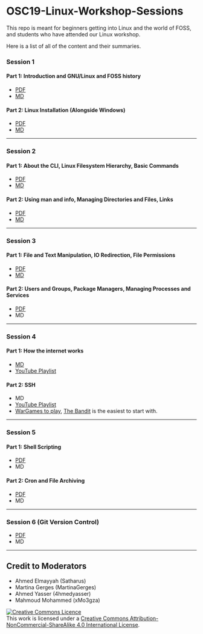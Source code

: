 # OSC19-Linux-Workshop-Sessions

This repo is meant for beginners getting into Linux and the world of FOSS, and students who have attended our Linux workshop.


Here is a list of all of the content and their summaries.

### Session 1
#### Part 1: Introduction and GNU/Linux and FOSS history
- [PDF](https://github.com/Open-Source-Community/OSC19-Workshop-Sessions/blob/master/PDFs/Session%201/Session%231Part1.pdf)
- [MD](https://github.com/Open-Source-Community/OSC19-Linux-Workshop-Sessions/blob/master/Session%231Part1.md)

#### Part 2: Linux Installation (Alongside Windows)
- [PDF](https://github.com/Open-Source-Community/OSC19-Workshop-Sessions/blob/master/PDFs/Session%201/Session%231Part2.pdf)
- [MD](https://github.com/Open-Source-Community/OSC19-Linux-Workshop-Sessions/blob/master/Session%231Part2.md)
_________________
### Session 2
#### Part 1: About the CLI, Linux Filesystem Hierarchy, Basic Commands
- [PDF](https://github.com/Open-Source-Community/OSC19-Workshop-Sessions/blob/master/PDFs/Session%202/Session%232Part1.pdf)
- [MD](https://github.com/Open-Source-Community/OSC19-Linux-Workshop-Sessions/blob/master/Session%232Part1.md)

#### Part 2: Using man and info, Managing Directories and Files, Links
- [PDF](https://github.com/Open-Source-Community/OSC19-Workshop-Sessions/blob/master/PDFs/Session%202/Session%232Part2.pdf)
- [MD](https://github.com/MahmoudElmanayly/OSC19-Linux-Workshop-Sessions/blob/master/Session%232%20Part%202.md)
_________________
### Session 3
#### Part 1: File and Text Manipulation, IO Redirection, File Permissions
- [PDF](https://github.com/Open-Source-Community/OSC19-Workshop-Sessions/blob/master/PDFs/Session%203/Session%233Part1.pdf)
- [MD](https://github.com/7azoma/OSC19-Linux-Workshop-Sessions/blob/master/Session%233Part1.md)

#### Part 2: Users and Groups, Package Managers, Managing Processes and Services
- [PDF](https://github.com/Open-Source-Community/OSC19-Workshop-Sessions/blob/master/PDFs/Session%203/Session%233Part2.pdf)
- MD
_________________
### Session 4
#### Part 1: How the internet works
- [MD](https://github.com/xMo3gza/OSC19-Linux-Workshop-Sessions/blob/master/Session%234Part1.md)
- [YouTube Playlist](https://www.youtube.com/playlist?list=PLzdnOPI1iJNfMRZm5DDxco3UdsFegvuB7&)

#### Part 2: SSH
- MD
- [YouTube Playlist](https://www.youtube.com/playlist?list=PLtK75qxsQaMII75AbcuIruao1k2qdxwjg&)
- [WarGames to play](http://overthewire.org/wargames), [The Bandit](http://overthewire.org/wargames/bandit/) is the easiest to start with.
_________________
### Session 5
#### Part 1: Shell Scripting
- [PDF](https://github.com/Open-Source-Community/OSC19-Workshop-Sessions/blob/master/PDFs/Session%205/Session%235Part1.pdf)
- MD

#### Part 2: Cron and File Archiving
- [PDF](https://github.com/Open-Source-Community/OSC19-Workshop-Sessions/blob/master/PDFs/Session%205/Session%235Part2.pdf)
- MD
_________________
### Session 6 (Git Version Control)
- [PDF](https://github.com/Open-Source-Community/OSC19-Workshop-Sessions/blob/master/PDFs/Session%206/Session%236.pdf)
- MD
_________________
## Credit to Moderators 
* Ahmed Elmayyah (Satharus)
* Martina Gerges (MartinaGerges)
* Ahmed Yasser (4hmedyasser)
* Mahmoud Mohammed (xMo3gza)


<a rel="license" href="http://creativecommons.org/licenses/by-nc-sa/4.0/"><img alt="Creative Commons Licence" style="border-width:0" src="https://i.creativecommons.org/l/by-nc-sa/4.0/88x31.png" /></a><br />This work is licensed under a <a rel="license" href="http://creativecommons.org/licenses/by-nc-sa/4.0/">Creative Commons Attribution-NonCommercial-ShareAlike 4.0 International License</a>.
